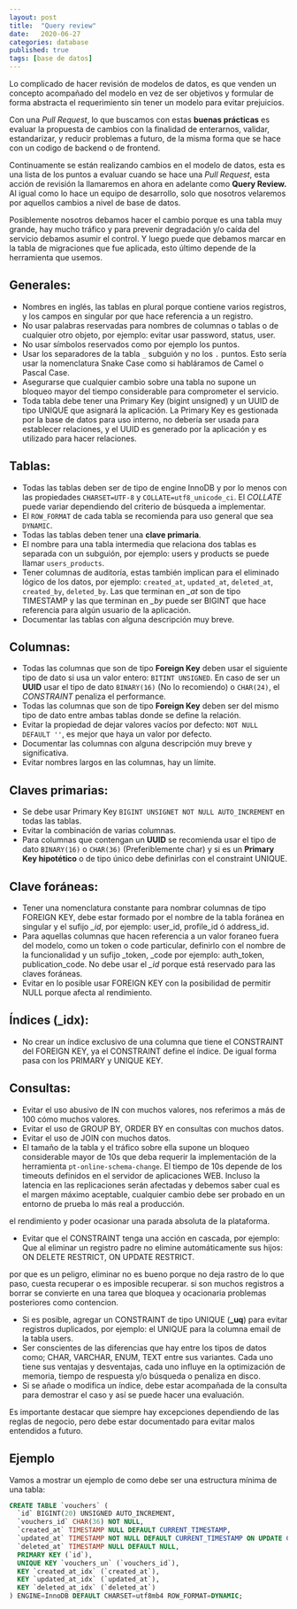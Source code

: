 ```yaml
---
layout: post
title:  "Query review"
date:   2020-06-27
categories: database
published: true
tags: [base de datos]
---
```


Lo complicado de hacer revisión de modelos de datos, es que venden un concepto acompañado del modelo en vez de ser objetivos y formular de forma abstracta el requerimiento sin tener un modelo para evitar prejuicios.

Con una *Pull Request*, lo que buscamos con estas **buenas prácticas** es evaluar la propuesta de cambios con la finalidad de enterarnos, validar, estandarizar, y reducir problemas a futuro, de la misma forma que se hace con un codigo de backend o de frontend.

Continuamente se están realizando cambios en el modelo de datos, esta es una lista de los puntos a evaluar cuando se hace una *Pull Request*, esta acción de revisión la llamaremos en ahora en adelante como **Query Review.** Al igual como lo hace un equipo de desarrollo, solo que nosotros velaremos por aquellos cambios a nivel de base de datos.

Posiblemente nosotros debamos hacer el cambio porque es una tabla muy grande, hay mucho tráfico y para prevenir degradación y/o caída del servicio debamos asumir el control. Y luego puede que debamos marcar en la tabla de migraciones que fue aplicada, esto último depende de la herramienta que usemos.

## Generales:

- Nombres en inglés, las tablas en plural porque contiene varios registros, y los campos en singular por que hace referencia a un registro.
- No usar palabras reservadas para nombres de columnas o tablas o de cualquier otro objeto, por ejemplo: evitar usar password, status, user.
- No usar símbolos reservados como por ejemplo los puntos.
- Usar los separadores de la tabla `_` subguión y no los `.` puntos. Esto sería usar la nomenclatura Snake Case como si habláramos de Camel o Pascal Case.
- Asegurarse que cualquier cambio sobre una tabla no supone un bloqueo mayor del tiempo considerable para comprometer el servicio.
- Toda tabla debe tener una Primary Key (bigint unsigned) y un UUID de tipo UNIQUE que asignará la aplicación. La Primary Key es gestionada por la base de datos para uso interno, no debería ser usada para establecer relaciones, y el UUID es generado por la aplicación y es utilizado para hacer relaciones.

## Tablas:

- Todas las tablas deben ser de tipo de engine InnoDB y por lo menos con las propiedades `CHARSET=UTF-8` y `COLLATE=utf8_unicode_ci`. El *COLLATE* puede variar dependiendo del criterio de búsqueda a implementar.
- El `ROW_FORMAT` de cada tabla se recomienda para uso general que sea `DYNAMIC`.
- Todas las tablas deben tener una **clave primaria**.
- El nombre para una tabla intermedia que relaciona dos tablas es separada con un subguión, por ejemplo: users y products se puede llamar `users_products`.
- Tener columnas de auditoría, estas también implican para el eliminado lógico de los datos, por ejemplo: `created_at`, `updated_at`, `deleted_at`, `created_by`, `deleted_by`. Las que terminan en *_at* son de tipo TIMESTAMP y las que terminan en *_by* puede ser BIGINT que hace referencia para algún usuario de la aplicación.
- Documentar las tablas con alguna descripción muy breve.

## Columnas:

- Todas las columnas que son de tipo **Foreign Key** deben usar el siguiente tipo de dato si usa un valor entero: `BITINT UNSIGNED`. En caso de ser un **UUID** usar el tipo de dato `BINARY(16)` (No lo recomiendo) o `CHAR(24)`, el *CONSTRAINT* penaliza el performance.
- Todas las columnas que son de tipo **Foreign Key** deben ser del mismo tipo de dato entre ambas tablas donde se define la relación.
- Evitar la propiedad de dejar valores vacíos por defecto: `NOT NULL DEFAULT ''`, es mejor que haya un valor por defecto.
- Documentar las columnas con alguna descripción muy breve y significativa.
- Evitar nombres largos en las columnas, hay un límite.

## Claves primarias:

- Se debe usar Primary Key `BIGINT UNSIGNET NOT NULL AUTO_INCREMENT` en todas las tablas.
- Evitar la combinación de varias columnas.
- Para columnas que contengan un **UUID** se recomienda usar el tipo de dato `BINARY(16)` o `CHAR(36)` (Preferiblemente char) y si es un **Primary Key hipotético** o de tipo único debe definirlas con el constraint UNIQUE.

## Clave foráneas:

- Tener una nomenclatura constante para nombrar columnas de tipo FOREIGN KEY, debe estar formado por el nombre de la tabla foránea en singular y el sufijo *_id*, por ejemplo: user_id, profile_id ó address_id.
- Para aquellas columnas que hacen referencia a un valor foraneo fuera del modelo, como un token o code particular, definirlo con el nombre de la funcionalidad y un sufijo _token, _code por ejemplo: auth_token, publication_code. No debe usar el *_id* porque está reservado para las claves foráneas.
- Evitar en lo posible usar FOREIGN KEY con la posibilidad de permitir NULL porque afecta al rendimiento.

## Índices (**_idx**):

- No crear un índice exclusivo de una columna que tiene el CONSTRAINT del FOREIGN KEY, ya el CONSTRAINT define el índice. De igual forma pasa con los PRIMARY y UNIQUE KEY.

## Consultas:

- Evitar el uso abusivo de IN con muchos valores, nos referimos a más de 100 cómo muchos valores.
- Evitar el uso de GROUP BY, ORDER BY en consultas con muchos datos.
- Evitar el uso de JOIN con muchos datos.
- El tamaño de la tabla y el tráfico sobre ella supone un bloqueo considerable mayor de 10s que deba requerir la implementación de la herramienta `pt-online-schema-change`. El tiempo de 10s depende de los timeouts definidos en el servidor de aplicaciones WEB. Incluso la latencia en las replicaciones serán afectadas y debemos saber cual es el margen máximo aceptable, cualquier cambio debe ser probado en un entorno de prueba lo más real a producción.

el rendimiento y poder ocasionar una parada absoluta de la plataforma.

- Evitar que el CONSTRAINT tenga una acción en cascada, por ejemplo: Que al eliminar un registro padre no elimine automáticamente sus hijos: ON DELETE RESTRICT, ON UPDATE RESTRICT.

por que es un peligro, eliminar no es bueno porque no deja rastro de lo que paso, cuesta recuperar o es imposible recuperar. si son muchos registros a borrar se convierte en una tarea que bloquea y ocacionaria problemas posteriores como contencion.

- Si es posible, agregar un CONSTRAINT de tipo UNIQUE (**_uq**) para evitar registros duplicados, por ejemplo: el UNIQUE para la columna email de la tabla users.
- Ser conscientes de las diferencias que hay entre los tipos de datos como; CHAR, VARCHAR, ENUM, TEXT entre sus variantes. Cada uno tiene sus ventajas y desventajas, cada uno influye en la optimización de memoria, tiempo de respuesta y/o búsqueda o penaliza en disco.
- Si se añade o modifica un índice, debe estar acompañada de la consulta para demostrar el caso y así se puede hacer una evaluación.

Es importante destacar que siempre hay excepciones dependiendo de las reglas de negocio, pero debe estar documentado para evitar malos entendidos a futuro.

## Ejemplo

Vamos a mostrar un ejemplo de como debe ser una estructura mínima de una tabla:

```sql
CREATE TABLE `vouchers` (
  `id` BIGINT(20) UNSIGNED AUTO_INCREMENT,
  `vouchers_id` CHAR(36) NOT NULL,
  `created_at` TIMESTAMP NULL DEFAULT CURRENT_TIMESTAMP,
  `updated_at` TIMESTAMP NOT NULL DEFAULT CURRENT_TIMESTAMP ON UPDATE CURRENT_TIMESTAMP,
  `deleted_at` TIMESTAMP NULL DEFAULT NULL,
  PRIMARY KEY (`id`),
  UNIQUE KEY `vouchers_un` (`vouchers_id`),
  KEY `created_at_idx` (`created_at`),
  KEY `updated_at_idx` (`updated_at`),
  KEY `deleted_at_idx` (`deleted_at`)
) ENGINE=InnoDB DEFAULT CHARSET=utf8mb4 ROW_FORMAT=DYNAMIC;
```
